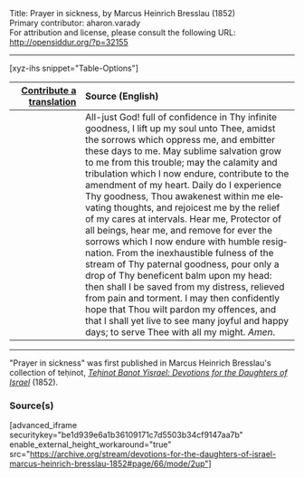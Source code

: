 <html>
<head></head>
<body>
Title: Prayer in sickness, by Marcus Heinrich Bresslau (1852)<br />
Primary contributor: aharon.varady<br />
For attribution and license, please consult the following URL: <a href="http://opensiddur.org/?p=32155">http://opensiddur.org/?p=32155</a>
<p />
<hr />

[xyz-ihs snippet="Table-Options"]<table style="margin-left: auto; margin-right: auto;" class="draggable">
<thead><tr><th id="x" style="text-align: right;"><a href="/contributing/upload/">Contribute a translation</a></th><th style="text-align: left;">Source (English)</th></tr></thead>
<tbody>
<tr><td style="vertical-align:top;" width="25%">
<div class="liturgy" lang="he">

</span></div></td>
 
<td style="vertical-align:top;">
<div class="english" lang="en">
All-just God! full of confidence in Thy infinite goodness, I lift up my soul unto Thee, amidst the sorrows which oppress me, and embitter these days to me. May sublime salvation grow to me from this trouble; may the calamity and tribulation which I now endure, contribute to the amendment of my heart. Daily do I experience Thy goodness, Thou awakenest within me elevating thoughts, and rejoicest me by the relief of my cares at intervals. Hear me, Protector of all beings, hear me, and remove for ever the sorrows which I now endure with humble resignation. From the inexhaustible fulness of the stream of Thy paternal goodness, pour only a drop of Thy beneficent balm upon my head: then shall I be saved from my distress, relieved from pain and torment. I may then confidently hope that Thou wilt pardon my offences, and that I shall yet live to see many joyful and happy days; to serve Thee with all my might. <em>Amen</em>. 
</div></td></tr>
</tbody></table>

<hr />

"Prayer in sickness" was first published in Marcus Heinrich Bresslau's collection of teḥinot, <em><a href="https://opensiddur.org/compilations/sifrei-tehinot/devotions-for-the-daughters-of-israel-by-marcus-heinrich-bresslau-1852/">Teḥinot Banot Yisrael: Devotions for the Daughters of Israel</a></em> (1852).

<h3>Source(s)</h3>

[advanced_iframe securitykey="be1d939e6a1b36109171c7d5503b34cf9147aa7b" enable_external_height_workaround="true" src="https://archive.org/stream/devotions-for-the-daughters-of-israel-marcus-heinrich-bresslau-1852#page/66/mode/2up"]

&nbsp;
</body>
</html>